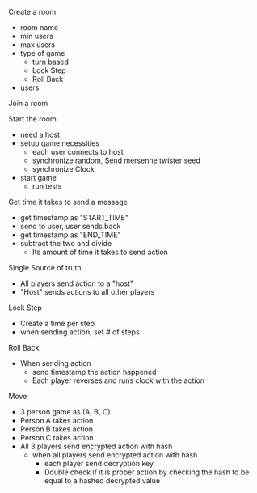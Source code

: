 Create a room
- room name
- min users
- max users
- type of game
  - turn based
  - Lock Step
  - Roll Back
- users

Join a room


Start the room
- need a host
- setup game necessities
  - each user connects to host
  - synchronize random, Send mersenne twister seed
  - synchronize Clock
- start game
  - run tests




Get time it takes to send a message
- get timestamp as "START_TIME"
- send to user, user sends back
- get timestamp as "END_TIME"
- subtract the two and divide
  - Its amount of time it takes to send action

Single Source of truth
- All players send action to a "host"
- "Host" sends actions to all other players

Lock Step
- Create a time per step
- when sending action, set # of steps

Roll Back
- When sending action
  - send timestamp the action happened
  - Each player reverses and runs clock with the action

Move
- 3 person game as (A, B, C)
- Person A takes action
- Person B takes action
- Person C takes action
- All 3 players send encrypted action with hash
  - when all players send encrypted action with hash
    - each player send decryption key
    - Double check if it is proper action by checking the hash to be equal to a hashed decrypted value
